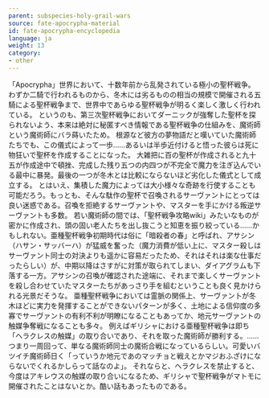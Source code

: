 ```yaml
---
parent: subspecies-holy-grail-wars
source: fate-apocrypha-material
id: fate-apocrypha-encyclopedia
language: ja
weight: 13
category:
- other
---
```


「Apocrypha」世界において、十数年前から乱発されている極小の聖杯戦争。わずか二騎で行われるものから、冬木には劣るものの相当の規模で開催される五騎による聖杯戦争まで、世界中であらゆる聖杯戦争が明るく楽しく激しく行われている。
というのも、第三次聖杯戦争においてダーニックが強奪した聖杯を探られないよう、本来は絶対に秘匿すべき情報である聖杯戦争の仕組みを、魔術師という魔術師にバラ蒔いたため。
根源など彼方の夢物語だと嘆いていた魔術師たちでも、この儀式によって一歩……あるいは半歩近付けると悟った彼らは死に物狂いで聖杯を作成することになった。
大雑把に百の聖杯が作成されると九十五が作成途中で頓挫、完成した残り五つの内四つが不完全で魔力を注ぎ込んでいる最中に暴発。最後の一つが冬木とは比較にならないほど劣化した儀式として成立する。
とはいえ、集積した魔力によっては大小様々な奇跡を行使することも可能だろう。もっとも、そんな駄作の聖杯で召喚されるサーヴァントにとっては良い迷惑である。召喚を拒絶するサーヴァントや、マスターを手にかける叛逆サーヴァントも多数。
若い魔術師の間では、「聖杯戦争攻略wiki」みたいなものが密かに作成され、頭の固い老人たちを出し抜こうと知恵を振り絞っている……かもしれない。亜種聖杯戦争初期時代は俗に「暗殺者の春」と呼ばれ、アサシン（ハサン・サッバーハ）が猛威を奮った（魔力消費が低い上に、マスター殺しはサーヴァント同士の対決よりも遥かに容易だったため、それはそれは楽な仕事だったらしい）が、中期以降はさすがに対策が取られてしまい、ダイアグラムも下落する一方。アサシンの召喚が確認された途端に、それまで楽しくサーヴァントを殺し合わせていたマスターたちがあっさり手を組むということも良く見かけられる光景だそうな。
亜種聖杯戦争においては霊脈の関係上、サーヴァン卜が冬木ほどに実力を発揮することができないパターンが多く、土地による信仰度の多寡でサーヴァントの有利不利が明瞭になることもあってか、地元サーヴァントの触媒争奪戦になることも多々。
例えばギリシャにおける亜種聖杯戦争は即ち「ヘラクレスの触媒」の取り合いであり、それを取った魔術師が勝利する。……つまり一周回って、単なる魔術師同士の魔術合戦になっているらしい。可愛いバツイチ魔術師日く「っていうか地元であのマッチョと戦えとかマジおふざけにならないでくれるかしらって話なのよ」。
それならと、ヘラクレスを禁止すると、今度はアキレウスの触媒の取り合いになるため、ギリシャで聖杯戦争がマトモに開催されたことはないとか。酷い話もあったものである。
